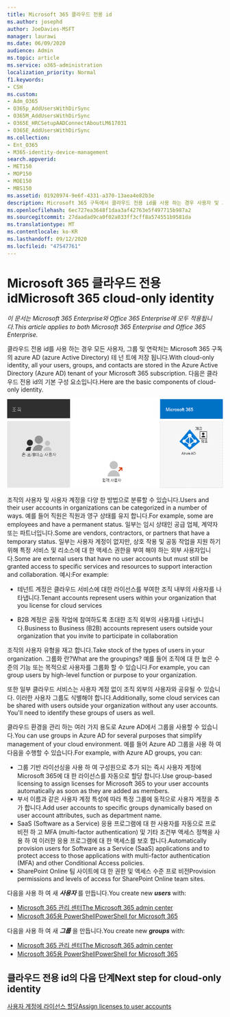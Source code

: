 ```yaml
---
title: Microsoft 365 클라우드 전용 id
ms.author: josephd
author: JoeDavies-MSFT
manager: laurawi
ms.date: 06/09/2020
audience: Admin
ms.topic: article
ms.service: o365-administration
localization_priority: Normal
f1.keywords:
- CSH
ms.custom:
- Adm_O365
- O365p_AddUsersWithDirSync
- O365M_AddUsersWithDirSync
- O365E_HRCSetupAADConnectAboutLM617031
- O365E_AddUsersWithDirSync
ms.collection:
- Ent_O365
- M365-identity-device-management
search.appverid:
- MET150
- MOP150
- MOE150
- MBS150
ms.assetid: 01920974-9e6f-4331-a370-13aea4e82b3e
description: Microsoft 365 구독에서 클라우드 전용 id를 사용 하는 경우 사용자 및 그룹을 만드는 방법에 대해 설명 합니다.
ms.openlocfilehash: 6ec727ea3648f1daa3af42763e5f497715b987a2
ms.sourcegitcommit: 27daadad9ca0f02a833ff3cff8a574551b9581da
ms.translationtype: MT
ms.contentlocale: ko-KR
ms.lasthandoff: 09/12/2020
ms.locfileid: "47547761"
---
```

# <a name="microsoft-365-cloud-only-identity"></a><span data-ttu-id="a68f7-103">Microsoft 365 클라우드 전용 id</span><span class="sxs-lookup"><span data-stu-id="a68f7-103">Microsoft 365 cloud-only identity</span></span>

<span data-ttu-id="a68f7-104">*이 문서는 Microsoft 365 Enterprise와 Office 365 Enterprise에 모두 적용됩니다.*</span><span class="sxs-lookup"><span data-stu-id="a68f7-104">*This article applies to both Microsoft 365 Enterprise and Office 365 Enterprise.*</span></span>

<span data-ttu-id="a68f7-105">클라우드 전용 id를 사용 하는 경우 모든 사용자, 그룹 및 연락처는 Microsoft 365 구독의 azure AD (azure Active Directory) 테 넌 트에 저장 됩니다.</span><span class="sxs-lookup"><span data-stu-id="a68f7-105">With cloud-only identity, all your users, groups, and contacts are stored in the Azure Active Directory (Azure AD) tenant of your Microsoft 365 subscription.</span></span> <span data-ttu-id="a68f7-106">다음은 클라우드 전용 id의 기본 구성 요소입니다.</span><span class="sxs-lookup"><span data-stu-id="a68f7-106">Here are the basic components of cloud-only identity.</span></span>
 
![클라우드 전용 id의 기본 구성 요소](../media/about-microsoft-365-identity/cloud-only-identity.png)

<span data-ttu-id="a68f7-108">조직의 사용자 및 사용자 계정을 다양 한 방법으로 분류할 수 있습니다.</span><span class="sxs-lookup"><span data-stu-id="a68f7-108">Users and their user accounts in organizations can be categorized in a number of ways.</span></span> <span data-ttu-id="a68f7-109">예를 들어 직원은 직원과 영구 상태를 유지 합니다.</span><span class="sxs-lookup"><span data-stu-id="a68f7-109">For example, some are employees and have a permanent status.</span></span> <span data-ttu-id="a68f7-110">일부는 임시 상태인 공급 업체, 계약자 또는 파트너입니다.</span><span class="sxs-lookup"><span data-stu-id="a68f7-110">Some are vendors, contractors, or partners that have a temporary status.</span></span> <span data-ttu-id="a68f7-111">일부는 사용자 계정이 없지만, 상호 작용 및 공동 작업을 지원 하기 위해 특정 서비스 및 리소스에 대 한 액세스 권한을 부여 해야 하는 외부 사용자입니다.</span><span class="sxs-lookup"><span data-stu-id="a68f7-111">Some are external users that have no user accounts but must still be granted access to specific services and resources to support interaction and collaboration.</span></span> <span data-ttu-id="a68f7-112">예시:</span><span class="sxs-lookup"><span data-stu-id="a68f7-112">For example:</span></span>

- <span data-ttu-id="a68f7-113">테넌트 계정은 클라우드 서비스에 대한 라이선스를 부여한 조직 내부의 사용자를 나타냅니다.</span><span class="sxs-lookup"><span data-stu-id="a68f7-113">Tenant accounts represent users within your organization that you license for cloud services</span></span>

- <span data-ttu-id="a68f7-114">B2B 계정은 공동 작업에 참여하도록 초대한 조직 외부의 사용자를 나타냅니다.</span><span class="sxs-lookup"><span data-stu-id="a68f7-114">Business to Business (B2B) accounts represent users outside your organization that you invite to participate in collaboration</span></span>

<span data-ttu-id="a68f7-115">조직의 사용자 유형을 재고 합니다.</span><span class="sxs-lookup"><span data-stu-id="a68f7-115">Take stock of the types of users in your organization.</span></span> <span data-ttu-id="a68f7-116">그룹화 란?</span><span class="sxs-lookup"><span data-stu-id="a68f7-116">What are the groupings?</span></span> <span data-ttu-id="a68f7-117">예를 들어 조직에 대 한 높은 수준의 기능 또는 목적으로 사용자를 그룹화 할 수 있습니다.</span><span class="sxs-lookup"><span data-stu-id="a68f7-117">For example, you can group users by high-level function or purpose to your organization.</span></span>

<span data-ttu-id="a68f7-p104">또한 일부 클라우드 서비스는 사용자 계정 없이 조직 외부의 사용자와 공유될 수 있습니다. 이러한 사용자 그룹도 식별해야 합니다.</span><span class="sxs-lookup"><span data-stu-id="a68f7-p104">Additionally, some cloud services can be shared with users outside your organization without any user accounts. You'll need to identify these groups of users as well.</span></span>

<span data-ttu-id="a68f7-120">클라우드 환경을 관리 하는 여러 가지 용도로 Azure AD에서 그룹을 사용할 수 있습니다.</span><span class="sxs-lookup"><span data-stu-id="a68f7-120">You can use groups in Azure AD for several purposes that simplify management of your cloud environment.</span></span> <span data-ttu-id="a68f7-121">예를 들어 Azure AD 그룹을 사용 하 여 다음을 수행할 수 있습니다.</span><span class="sxs-lookup"><span data-stu-id="a68f7-121">For example, with Azure AD groups, you can:</span></span>

- <span data-ttu-id="a68f7-122">그룹 기반 라이선싱을 사용 하 여 구성원으로 추가 되는 즉시 사용자 계정에 Microsoft 365에 대 한 라이선스를 자동으로 할당 합니다.</span><span class="sxs-lookup"><span data-stu-id="a68f7-122">Use group-based licensing to assign licenses for Microsoft 365 to your user accounts automatically as soon as they are added as members.</span></span>
- <span data-ttu-id="a68f7-123">부서 이름과 같은 사용자 계정 특성에 따라 특정 그룹에 동적으로 사용자 계정을 추가 합니다.</span><span class="sxs-lookup"><span data-stu-id="a68f7-123">Add user accounts to specific groups dynamically based on user account attributes, such as department name.</span></span>
- <span data-ttu-id="a68f7-124">SaaS (Software as a Service) 응용 프로그램에 대 한 사용자를 자동으로 프로 비전 하 고 MFA (multi-factor authentication) 및 기타 조건부 액세스 정책을 사용 하 여 이러한 응용 프로그램에 대 한 액세스를 보호 합니다.</span><span class="sxs-lookup"><span data-stu-id="a68f7-124">Automatically provision users for Software as a Service (SaaS) applications and to protect access to those applications with multi-factor authentication (MFA) and other Conditional Access policies.</span></span>
- <span data-ttu-id="a68f7-125">SharePoint Online 팀 사이트에 대 한 권한 및 액세스 수준 프로 비전</span><span class="sxs-lookup"><span data-stu-id="a68f7-125">Provision permissions and levels of access for SharePoint Online team sites.</span></span>

<span data-ttu-id="a68f7-126">다음을 사용 하 여 새 ***사용자*** 를 만듭니다.</span><span class="sxs-lookup"><span data-stu-id="a68f7-126">You create new ***users*** with:</span></span>

- [<span data-ttu-id="a68f7-127">Microsoft 365 관리 센터</span><span class="sxs-lookup"><span data-stu-id="a68f7-127">The Microsoft 365 admin center</span></span>](https://docs.microsoft.com/office365/admin/add-users/add-users)
- [<span data-ttu-id="a68f7-128">Microsoft 365용 PowerShell</span><span class="sxs-lookup"><span data-stu-id="a68f7-128">PowerShell for Microsoft 365</span></span>](create-user-accounts-with-microsoft-365-powershell.md)

<span data-ttu-id="a68f7-129">다음을 사용 하 여 새 ***그룹*** 을 만듭니다.</span><span class="sxs-lookup"><span data-stu-id="a68f7-129">You create new ***groups*** with:</span></span>

- [<span data-ttu-id="a68f7-130">Microsoft 365 관리 센터</span><span class="sxs-lookup"><span data-stu-id="a68f7-130">The Microsoft 365 admin center</span></span>](https://docs.microsoft.com/office365/admin/create-groups/create-groups)
- [<span data-ttu-id="a68f7-131">Microsoft 365용 PowerShell</span><span class="sxs-lookup"><span data-stu-id="a68f7-131">PowerShell for Microsoft 365</span></span>](manage-microsoft-365-groups-with-powershell.md)


## <a name="next-step-for-cloud-only-identity"></a><span data-ttu-id="a68f7-132">클라우드 전용 id의 다음 단계</span><span class="sxs-lookup"><span data-stu-id="a68f7-132">Next step for cloud-only identity</span></span>

[<span data-ttu-id="a68f7-133">사용자 계정에 라이선스 할당</span><span class="sxs-lookup"><span data-stu-id="a68f7-133">Assign licenses to user accounts</span></span>](assign-licenses-to-user-accounts.md)
